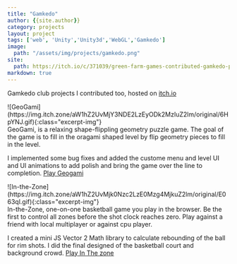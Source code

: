 ```yaml
---
title: "Gamkedo"
author: {{site.author}}
category: projects
layout: project
tags: ['web', 'Unity','Unity3d','WebGL','Gamkedo']
image:
  path: "/assets/img/projects/gamkedo.png"
site:
  path: https://itch.io/c/371039/green-farm-games-contributed-gamkedo-projects
markdown: true
---
```


Gamkedo club projects I contributed too, hosted on [itch.io](https://itch.io)
<div>
  <div class="ex1">
  ![GeoGami](https://img.itch.zone/aW1hZ2UvMjY3NDE2LzEyODk2MzIuZ2lm/original/6HpYNJ.gif){:class="excerpt-img"}
  </div>
  <div class="ex2">
  GeoGami, is a relaxing shape-flippling geometry puzzle game. The goal of the game is to fill in the oragami shaped level by flip geometry pieces to fill in the level. 

  I implemented some bug fixes and added the custome menu and level UI and UI animations to add polish and bring the game over the line to completion. [Play Geogami](https://evergames.itch.io/geogami)
  </div>
  </div>
  <!--more-->
  <div>
  <div class="ex1">
  ![In-the-Zone](https://img.itch.zone/aW1hZ2UvMjk0Nzc2LzE0Mzg4MjkuZ2lm/original/E063ql.gif){:class="excerpt-img"}
  </div>
  <div class="ex2">
  In-the-Zone,  one-on-one basketball game you play in the browser. Be the first to control all zones before the shot clock reaches zero. Play against a friend with local multiplayer or against cpu player.

  I created a mini JS Vector 2 Math library to calculate rebounding of the ball for rim shots. I did the final designed of the basketball court and background crowd. [Play In The zone](https://gamkedo.itch.io/in-the-zone)
  </div>
</div>